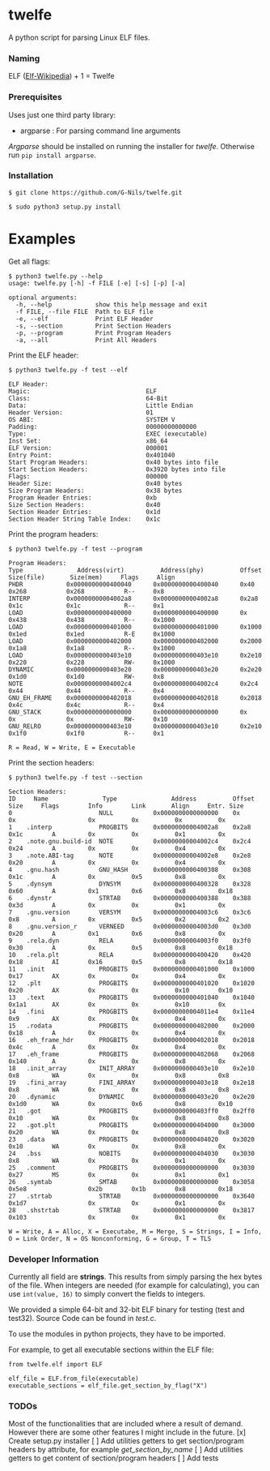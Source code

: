 # twelfe
A python script for parsing Linux ELF files.

### Naming

ELF ([Elf-Wikipedia](https://de.wikipedia.org/wiki/Elf)) + 1 = Twelfe

### Prerequisites
Uses just one third party library:

* argparse : For parsing command line arguments

*Argparse* should be installed on running the installer for *twelfe*. 
Otherwise run `pip install argparse`.



### Installation

```console
$ git clone https://github.com/G-Nils/twelfe.git

$ sudo python3 setup.py install
```


# Examples
Get all flags:

```console
$ python3 twelfe.py --help
usage: twelfe.py [-h] -f FILE [-e] [-s] [-p] [-a]

optional arguments:
  -h, --help            show this help message and exit
  -f FILE, --file FILE  Path to ELF file
  -e, --elf             Print ELF Header
  -s, --section         Print Section Headers
  -p, --program         Print Program Headers
  -a, --all             Print All Headers
```


Print the ELF header:
```console
$ python3 twelfe.py -f test --elf

ELF Header:
Magic:                                ELF
Class:                                64-Bit
Data:                                 Little Endian
Header Version:                       01
OS ABI:                               SYSTEM V
Padding:                              00000000000000
Type:                                 EXEC (executable)
Inst Set:                             x86_64
ELF Version:                          000001
Entry Point:                          0x401040
Start Program Headers:                0x40 bytes into file
Start Section Headers:                0x3920 bytes into file
Flags:                                000000
Header Size:                          0x40 bytes 
Size Program Headers:                 0x38 bytes
Program Header Entries:               0xb
Size Section Headers:                 0x40
Section Header Entries:               0x1d
Section Header String Table Index:    0x1c
```

Print the program headers:
```console
$ python3 twelfe.py -f test --program

Program Headers:
Type               Address(virt)          Address(phy)          Offset        Size(file)       Size(mem)     Flags     Align
PHDR            0x0000000000400040      0x0000000000400040      0x40            0x268           0x268           R--     0x8       
INTERP          0x00000000004002a8      0x00000000004002a8      0x2a8           0x1c            0x1c            R--     0x1       
LOAD            0x0000000000400000      0x0000000000400000      0x              0x438           0x438           R--     0x1000    
LOAD            0x0000000000401000      0x0000000000401000      0x1000          0x1ed           0x1ed           R-E     0x1000    
LOAD            0x0000000000402000      0x0000000000402000      0x2000          0x1a8           0x1a8           R--     0x1000    
LOAD            0x0000000000403e10      0x0000000000403e10      0x2e10          0x220           0x228           RW-     0x1000    
DYNAMIC         0x0000000000403e20      0x0000000000403e20      0x2e20          0x1d0           0x1d0           RW-     0x8       
NOTE            0x00000000004002c4      0x00000000004002c4      0x2c4           0x44            0x44            R--     0x4       
GNU_EH_FRAME    0x0000000000402018      0x0000000000402018      0x2018          0x4c            0x4c            R--     0x4       
GNU_STACK       0x0000000000000000      0x0000000000000000      0x              0x              0x              RW-     0x10      
GNU_RELRO       0x0000000000403e10      0x0000000000403e10      0x2e10          0x1f0           0x1f0           R--     0x1       

R = Read, W = Write, E = Executable
```

Print the section headers:
```console
$ python3 twelfe.py -f test --section

Section Headers: 
ID     Name               Type               Address          Offset     Size     Flags        Info        Link       Align     Entr. Size     
0                        NULL           0x0000000000000000    0x          0x                    0x          0x          0x          0x          
1    .interp             PROGBITS       0x00000000004002a8    0x2a8       0x1c        A         0x          0x          0x1         0x          
2    .note.gnu.build-id  NOTE           0x00000000004002c4    0x2c4       0x24        A         0x          0x          0x4         0x          
3    .note.ABI-tag       NOTE           0x00000000004002e8    0x2e8       0x20        A         0x          0x          0x4         0x          
4    .gnu.hash           GNU_HASH       0x0000000000400308    0x308       0x1c        A         0x          0x5         0x8         0x          
5    .dynsym             DYNSYM         0x0000000000400328    0x328       0x60        A         0x1         0x6         0x8         0x18        
6    .dynstr             STRTAB         0x0000000000400388    0x388       0x3d        A         0x          0x          0x1         0x          
7    .gnu.version        VERSYM         0x00000000004003c6    0x3c6       0x8         A         0x          0x5         0x2         0x2         
8    .gnu.version_r      VERNEED        0x00000000004003d0    0x3d0       0x20        A         0x1         0x6         0x8         0x          
9    .rela.dyn           RELA           0x00000000004003f0    0x3f0       0x30        A         0x          0x5         0x8         0x18        
10   .rela.plt           RELA           0x0000000000400420    0x420       0x18        AI        0x16        0x5         0x8         0x18        
11   .init               PROGBITS       0x0000000000401000    0x1000      0x17        AX        0x          0x          0x4         0x          
12   .plt                PROGBITS       0x0000000000401020    0x1020      0x20        AX        0x          0x          0x10        0x10        
13   .text               PROGBITS       0x0000000000401040    0x1040      0x1a1       AX        0x          0x          0x10        0x          
14   .fini               PROGBITS       0x00000000004011e4    0x11e4      0x9         AX        0x          0x          0x4         0x          
15   .rodata             PROGBITS       0x0000000000402000    0x2000      0x18        A         0x          0x          0x4         0x          
16   .eh_frame_hdr       PROGBITS       0x0000000000402018    0x2018      0x4c        A         0x          0x          0x4         0x          
17   .eh_frame           PROGBITS       0x0000000000402068    0x2068      0x140       A         0x          0x          0x8         0x          
18   .init_array         INIT_ARRAY     0x0000000000403e10    0x2e10      0x8         WA        0x          0x          0x8         0x8         
19   .fini_array         FINI_ARRAY     0x0000000000403e18    0x2e18      0x8         WA        0x          0x          0x8         0x8         
20   .dynamic            DYNAMIC        0x0000000000403e20    0x2e20      0x1d0       WA        0x          0x6         0x8         0x10        
21   .got                PROGBITS       0x0000000000403ff0    0x2ff0      0x10        WA        0x          0x          0x8         0x8         
22   .got.plt            PROGBITS       0x0000000000404000    0x3000      0x20        WA        0x          0x          0x8         0x8         
23   .data               PROGBITS       0x0000000000404020    0x3020      0x10        WA        0x          0x          0x8         0x          
24   .bss                NOBITS         0x0000000000404030    0x3030      0x8         WA        0x          0x          0x1         0x          
25   .comment            PROGBITS       0x0000000000000000    0x3030      0x27        MS        0x          0x          0x1         0x1         
26   .symtab             SMTAB          0x0000000000000000    0x3058      0x5e8                 0x2b        0x1b        0x8         0x18        
27   .strtab             STRTAB         0x0000000000000000    0x3640      0x1d7                 0x          0x          0x1         0x          
28   .shstrtab           STRTAB         0x0000000000000000    0x3817      0x103                 0x          0x          0x1         0x          

W = Write, A = Alloc, X = Executabe, M = Merge, S = Strings, I = Info, O = Link Order, N = OS Nonconforming, G = Group, T = TLS

```

### Developer Information

Currently all field are **strings**. This results from simply parsing the hex bytes of the file. When integers are needed (for example for calculating), you can use `int(value, 16)` to simply convert the fields to integers.

We provided a simple 64-bit and 32-bit ELF binary for testing (test and test32). Source Code can be found in *test.c*.

To use the modules in python projects, they have to be imported.

For example, to get all executable sections within the ELF file:
```python3
from twelfe.elf import ELF

elf_file = ELF.from_file(executable)
executable_sections = elf_file.get_section_by_flag("X")
```

### TODOs
Most of the functionalities that are included where a result of demand. However there are some other features I might include in the future.
[x] Create setup.py installer
[ ] Add utilities getters to get section/program headers by attribute, for example *get_section_by_name*
[ ] Add utilities getters to get content of section/program headers
[ ] Add tests